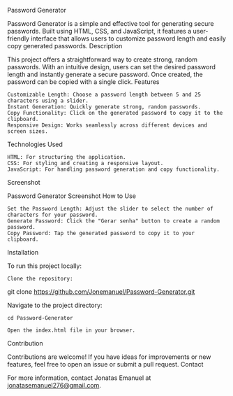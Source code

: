 Password Generator

Password Generator is a simple and effective tool for generating secure passwords. Built using HTML, CSS, and JavaScript, it features a user-friendly interface that allows users to customize password length and easily copy generated passwords.
Description

This project offers a straightforward way to create strong, random passwords. With an intuitive design, users can set the desired password length and instantly generate a secure password. Once created, the password can be copied with a single click.
Features

    Customizable Length: Choose a password length between 5 and 25 characters using a slider.
    Instant Generation: Quickly generate strong, random passwords.
    Copy Functionality: Click on the generated password to copy it to the clipboard.
    Responsive Design: Works seamlessly across different devices and screen sizes.

Technologies Used

    HTML: For structuring the application.
    CSS: For styling and creating a responsive layout.
    JavaScript: For handling password generation and copy functionality.

Screenshot

Password Generator Screenshot
How to Use

    Set the Password Length: Adjust the slider to select the number of characters for your password.
    Generate Password: Click the "Gerar senha" button to create a random password.
    Copy Password: Tap the generated password to copy it to your clipboard.

Installation

To run this project locally:

    Clone the repository:

git clone https://github.com/Jonemanuel/Password-Generator.git

Navigate to the project directory:

    cd Password-Generator

    Open the index.html file in your browser.

Contribution

Contributions are welcome! If you have ideas for improvements or new features, feel free to open an issue or submit a pull request.
Contact

For more information, contact Jonatas Emanuel at jonatasemanuel276@gmail.com.
